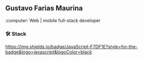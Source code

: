 
## Gustavo Farias Maurina  
 
<p>:computer: Web | mobile full-stack developer</p>

### 🛠  Stack

https://img.shields.io/badge/JavaScript-F7DF1E?style=for-the-badge&logo=javascript&logoColor=black

<br />


